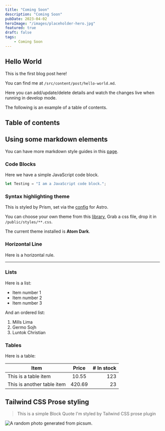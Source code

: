 ```yaml
---
title: "Coming Soon"
description: "Coming Soon"
pubDate: 2023-04-02
heroImage: "/images/placeholder-hero.jpg"
featured: true
draft: false
tags:
    - Coming Soon
---
```


## Hello World

This is the first blog post here!

You can find me at <code>/src/content/post/hello-world.md</code>.

Here you can add/update/delete details and watch the changes live when running in develop mode.

The following is an example of a table of contents.

## Table of contents

## Using some markdown elements

You can have more markdown style guides in this [page](/blog/markdown-style-guide).

### Code Blocks

Here we have a simple JavaScript code block.

```js
let Testing = "I am a JavaScript code block.";
```

### Syntax highlighting theme

This is styled by Prism, set via the [config](https://docs.astro.build/en/guides/markdown-content/#syntax-highlighting) for Astro.

You can choose your own theme from this [library](https://github.com/PrismJS/prism-themes), Grab a css file, drop it in <code>/public/styles/\*\*.css</code>.

The current theme installed is **Atom Dark**.

### Horizontal Line

Here is a horizontal rule.

---

### Lists

Here is a list:

-   Item number 1
-   Item number 2
-   Item number 3

And an ordered list:

1. Mills Lima
2. Germo Sojh
3. Luntok Christian

### Tables

Here is a table:

| Item                       | Price  | # In stock |
| -------------------------- | :----: | ---------: |
| This is a table item       | 10.55  |        123 |
| This is another table item | 420.69 |         23 |

## Tailwind CSS Prose styling

> This is a simple Block Quote
> I'm styled by Tailwind CSS prose plugin

<Image
    src="https://picsum.photos/600/380?random=1"
    alt="A random photo generated from picsum."
    width={600}
    height={380}
/>
